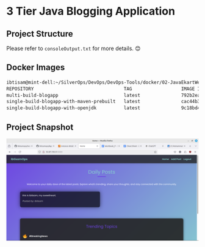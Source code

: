 # 3 Tier Java Blogging Application 

## Project Structure

Please refer to `consoleOutput.txt` for more details. 😊

## Docker Images

```bash
ibtisam@mint-dell:~/SilverOps/DevOps/DevOps-Tools/docker/02-JavaEkartWebApp$ docker images
REPOSITORY                                 TAG                  IMAGE ID       CREATED             SIZE
multi-build-blogapp                        latest               792b2ead4996   39 seconds ago      378MB
single-build-blogapp-with-maven-prebuilt   latest               cac44b3d6b98   About an hour ago   498MB
single-build-blogapp-with-openjdk          latest               9c18bd4d3986   About an hour ago   838MB
```

## Project Snapshot
![Project Snapshot](./projectSnapshot.png)
